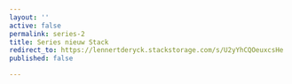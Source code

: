 ```yaml
---
layout: ''
active: false
permalink: series-2
title: Series nieuw Stack
redirect_to: https://lennertderyck.stackstorage.com/s/U2yYhCQOeuxcsHe
published: false

---
```

